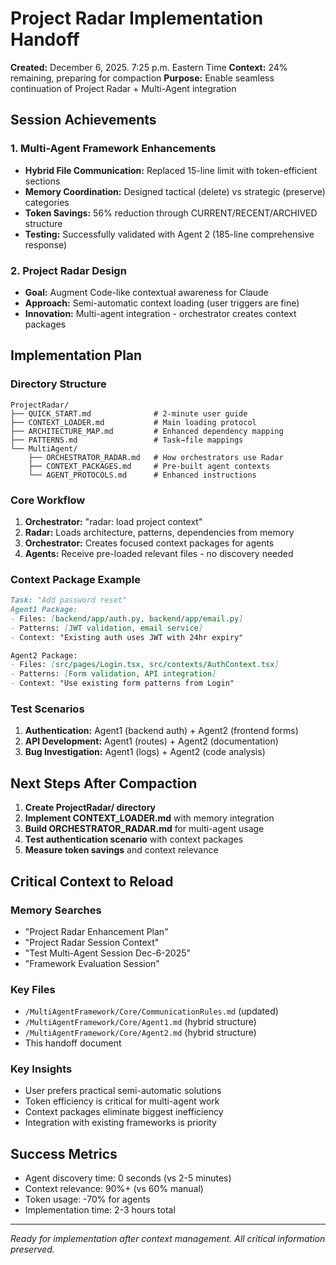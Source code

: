 # Project Radar Implementation Handoff

**Created:** December 6, 2025. 7:25 p.m. Eastern Time
**Context:** 24% remaining, preparing for compaction
**Purpose:** Enable seamless continuation of Project Radar + Multi-Agent integration

## Session Achievements

### 1. Multi-Agent Framework Enhancements
- **Hybrid File Communication:** Replaced 15-line limit with token-efficient sections
- **Memory Coordination:** Designed tactical (delete) vs strategic (preserve) categories  
- **Token Savings:** 56% reduction through CURRENT/RECENT/ARCHIVED structure
- **Testing:** Successfully validated with Agent 2 (185-line comprehensive response)

### 2. Project Radar Design
- **Goal:** Augment Code-like contextual awareness for Claude
- **Approach:** Semi-automatic context loading (user triggers are fine)
- **Innovation:** Multi-agent integration - orchestrator creates context packages

## Implementation Plan

### Directory Structure
```
ProjectRadar/
├── QUICK_START.md              # 2-minute user guide
├── CONTEXT_LOADER.md           # Main loading protocol
├── ARCHITECTURE_MAP.md         # Enhanced dependency mapping
├── PATTERNS.md                 # Task→file mappings
└── MultiAgent/
    ├── ORCHESTRATOR_RADAR.md   # How orchestrators use Radar
    ├── CONTEXT_PACKAGES.md     # Pre-built agent contexts
    └── AGENT_PROTOCOLS.md      # Enhanced instructions
```

### Core Workflow
1. **Orchestrator:** "radar: load project context"
2. **Radar:** Loads architecture, patterns, dependencies from memory
3. **Orchestrator:** Creates focused context packages for agents
4. **Agents:** Receive pre-loaded relevant files - no discovery needed

### Context Package Example
```markdown
Task: "Add password reset"
Agent1 Package:
- Files: [backend/app/auth.py, backend/app/email.py]
- Patterns: [JWT validation, email service]
- Context: "Existing auth uses JWT with 24hr expiry"

Agent2 Package:  
- Files: [src/pages/Login.tsx, src/contexts/AuthContext.tsx]
- Patterns: [Form validation, API integration]
- Context: "Use existing form patterns from Login"
```

### Test Scenarios
1. **Authentication:** Agent1 (backend auth) + Agent2 (frontend forms)
2. **API Development:** Agent1 (routes) + Agent2 (documentation)
3. **Bug Investigation:** Agent1 (logs) + Agent2 (code analysis)

## Next Steps After Compaction

1. **Create ProjectRadar/ directory**
2. **Implement CONTEXT_LOADER.md** with memory integration
3. **Build ORCHESTRATOR_RADAR.md** for multi-agent usage
4. **Test authentication scenario** with context packages
5. **Measure token savings** and context relevance

## Critical Context to Reload

### Memory Searches
- "Project Radar Enhancement Plan"
- "Project Radar Session Context"  
- "Test Multi-Agent Session Dec-6-2025"
- "Framework Evaluation Session"

### Key Files
- `/MultiAgentFramework/Core/CommunicationRules.md` (updated)
- `/MultiAgentFramework/Core/Agent1.md` (hybrid structure)
- `/MultiAgentFramework/Core/Agent2.md` (hybrid structure)
- This handoff document

### Key Insights
- User prefers practical semi-automatic solutions
- Token efficiency is critical for multi-agent work
- Context packages eliminate biggest inefficiency
- Integration with existing frameworks is priority

## Success Metrics
- Agent discovery time: 0 seconds (vs 2-5 minutes)
- Context relevance: 90%+ (vs 60% manual)
- Token usage: -70% for agents
- Implementation time: 2-3 hours total

---

*Ready for implementation after context management. All critical information preserved.*